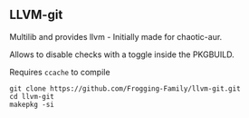 ## LLVM-git

Multilib and provides llvm - Initially made for chaotic-aur.

Allows to disable checks with a toggle inside the PKGBUILD.

Requires `ccache` to compile


```
git clone https://github.com/Frogging-Family/llvm-git.git
cd llvm-git
makepkg -si
```

